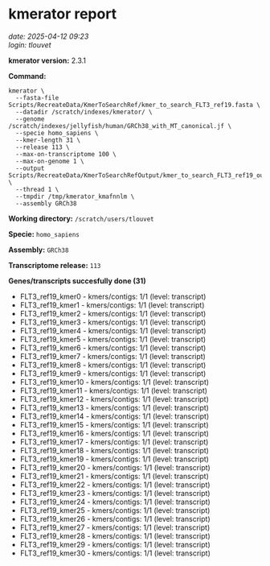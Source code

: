 # kmerator report
*date: 2025-04-12 09:23*  
*login: tlouvet*

**kmerator version:** 2.3.1

**Command:**

```
kmerator \
  --fasta-file Scripts/RecreateData/KmerToSearchRef/kmer_to_search_FLT3_ref19.fasta \
  --datadir /scratch/indexes/kmerator/ \
  --genome /scratch/indexes/jellyfish/human/GRCh38_with_MT_canonical.jf \
  --specie homo_sapiens \
  --kmer-length 31 \
  --release 113 \
  --max-on-transcriptome 100 \
  --max-on-genome 1 \
  --output Scripts/RecreateData/KmerToSearchRefOutput/kmer_to_search_FLT3_ref19_output \
  --thread 1 \
  --tmpdir /tmp/kmerator_kmafnnlm \
  --assembly GRCh38
```

**Working directory:** `/scratch/users/tlouvet`

**Specie:** `homo_sapiens`

**Assembly:** `GRCh38`

**Transcriptome release:** `113`

**Genes/transcripts succesfully done (31)**

- FLT3_ref19_kmer0 - kmers/contigs: 1/1 (level: transcript)
- FLT3_ref19_kmer1 - kmers/contigs: 1/1 (level: transcript)
- FLT3_ref19_kmer2 - kmers/contigs: 1/1 (level: transcript)
- FLT3_ref19_kmer3 - kmers/contigs: 1/1 (level: transcript)
- FLT3_ref19_kmer4 - kmers/contigs: 1/1 (level: transcript)
- FLT3_ref19_kmer5 - kmers/contigs: 1/1 (level: transcript)
- FLT3_ref19_kmer6 - kmers/contigs: 1/1 (level: transcript)
- FLT3_ref19_kmer7 - kmers/contigs: 1/1 (level: transcript)
- FLT3_ref19_kmer8 - kmers/contigs: 1/1 (level: transcript)
- FLT3_ref19_kmer9 - kmers/contigs: 1/1 (level: transcript)
- FLT3_ref19_kmer10 - kmers/contigs: 1/1 (level: transcript)
- FLT3_ref19_kmer11 - kmers/contigs: 1/1 (level: transcript)
- FLT3_ref19_kmer12 - kmers/contigs: 1/1 (level: transcript)
- FLT3_ref19_kmer13 - kmers/contigs: 1/1 (level: transcript)
- FLT3_ref19_kmer14 - kmers/contigs: 1/1 (level: transcript)
- FLT3_ref19_kmer15 - kmers/contigs: 1/1 (level: transcript)
- FLT3_ref19_kmer16 - kmers/contigs: 1/1 (level: transcript)
- FLT3_ref19_kmer17 - kmers/contigs: 1/1 (level: transcript)
- FLT3_ref19_kmer18 - kmers/contigs: 1/1 (level: transcript)
- FLT3_ref19_kmer19 - kmers/contigs: 1/1 (level: transcript)
- FLT3_ref19_kmer20 - kmers/contigs: 1/1 (level: transcript)
- FLT3_ref19_kmer21 - kmers/contigs: 1/1 (level: transcript)
- FLT3_ref19_kmer22 - kmers/contigs: 1/1 (level: transcript)
- FLT3_ref19_kmer23 - kmers/contigs: 1/1 (level: transcript)
- FLT3_ref19_kmer24 - kmers/contigs: 1/1 (level: transcript)
- FLT3_ref19_kmer25 - kmers/contigs: 1/1 (level: transcript)
- FLT3_ref19_kmer26 - kmers/contigs: 1/1 (level: transcript)
- FLT3_ref19_kmer27 - kmers/contigs: 1/1 (level: transcript)
- FLT3_ref19_kmer28 - kmers/contigs: 1/1 (level: transcript)
- FLT3_ref19_kmer29 - kmers/contigs: 1/1 (level: transcript)
- FLT3_ref19_kmer30 - kmers/contigs: 1/1 (level: transcript)
